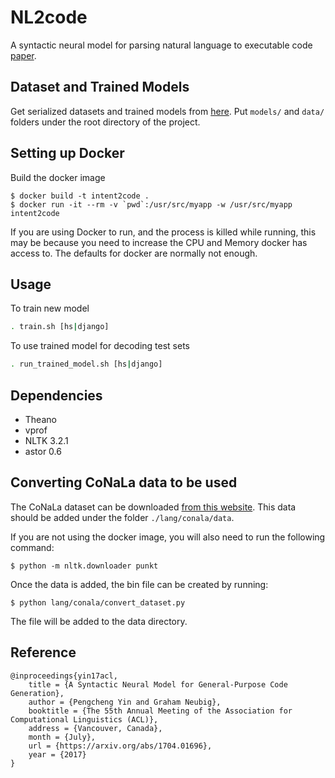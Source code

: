 # NL2code

A syntactic neural model for parsing natural language to executable code [paper](https://arxiv.org/abs/1704.01696).

## Dataset and Trained Models

Get serialized datasets and trained models from [here](https://drive.google.com/drive/folders/0B14lJ2VVvtmJWEQ5RlFjQUY2Vzg). Put `models/` and `data/` folders under the root directory of the project.

## Setting up Docker
Build the docker image
```
$ docker build -t intent2code .
$ docker run -it --rm -v `pwd`:/usr/src/myapp -w /usr/src/myapp intent2code
```

If you are using Docker to run, and the process is killed while running, this may be because you need
to increase the CPU and Memory docker has access to.  The defaults for docker are normally not enough.

## Usage

To train new model

```bash
. train.sh [hs|django]
```

To use trained model for decoding test sets

```bash
. run_trained_model.sh [hs|django]
```

## Dependencies

* Theano
* vprof
* NLTK 3.2.1
* astor 0.6

## Converting CoNaLa data to be used
The CoNaLa dataset can be downloaded [from this website](https://conala-corpus.github.io/0).  This data should be added under the folder `./lang/conala/data`.  

If you are not using the docker image, you will also need to run the following command:
```
$ python -m nltk.downloader punkt
```

Once the data is added, the bin file can be created by running:
```
$ python lang/conala/convert_dataset.py
```

The file will be added to the data directory.

## Reference

```
@inproceedings{yin17acl,
    title = {A Syntactic Neural Model for General-Purpose Code Generation},
    author = {Pengcheng Yin and Graham Neubig},
    booktitle = {The 55th Annual Meeting of the Association for Computational Linguistics (ACL)},
    address = {Vancouver, Canada},
    month = {July},
    url = {https://arxiv.org/abs/1704.01696},
    year = {2017}
}
```
